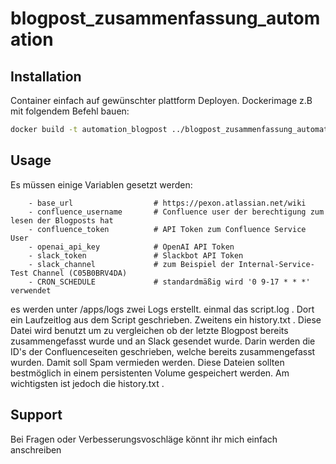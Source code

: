 # blogpost_zusammenfassung_automation


## Installation
Container einfach auf gewünschter plattform Deployen.
Dockerimage z.B mit folgendem Befehl bauen:

```bash
docker build -t automation_blogpost ../blogpost_zusammenfassung_automation/
```


## Usage
Es müssen einige Variablen gesetzt werden:
```
	- base_url					# https://pexon.atlassian.net/wiki
	- confluence_username		# Confluence user der berechtigung zum lesen der Blogposts hat
	- confluence_token			# API Token zum Confluence Service User
	- openai_api_key			# OpenAI API Token
	- slack_token				# Slackbot API Token
	- slack_channel 			# zum Beispiel der Internal-Service-Test Channel (C05B0BRV4DA)
	- CRON_SCHEDULE 			# standardmäßig wird '0 9-17 * * *' verwendet
```

es werden unter /apps/logs zwei Logs erstellt.
einmal das script.log .
Dort ein Laufzeitlog aus dem Script geschrieben.
Zweitens ein history.txt .
Diese Datei wird benutzt um zu vergleichen ob der letzte Blogpost bereits zusammengefasst wurde und an Slack gesendet wurde.
Darin werden die ID's der Confluenceseiten geschrieben, welche bereits zusammengefasst wurden. Damit soll Spam vermieden werden.
Diese Dateien sollten bestmöglich in einem persistenten Volume gespeichert werden. Am wichtigsten ist jedoch die history.txt .


## Support
Bei Fragen oder Verbesserungsvoschläge könnt ihr mich einfach anschreiben

